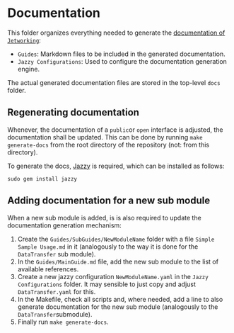 # Documentation

This folder organizes everything needed to generate the [documentation of `Jetworking`](https://jamitlabs.github.io/Jetworking/):

- `Guides`: Markdown files to be included in the generated documentation.
- `Jazzy Configurations`: Used to configure the documentation generation engine.

The actual generated documentation files are stored in the top-level `docs` folder.

## Regenerating documentation

Whenever, the documentation of a `public`or `open` interface is adjusted, the documentation shall be updated. This can be done by running `make generate-docs` from the root directory of the repository (not: from this directory).

To generate the docs, [Jazzy](https://github.com/realm/jazzy) is required, which can be installed as follows:

```
sudo gem install jazzy
```

## Adding documentation for a new sub module

When a new sub module is added, is is also required to update the documentation generation mechanism:

1. Create the `Guides/SubGuides/NewModuleName` folder with a file `Simple Sample Usage.md` in it (analogously to the way it is done for the `DataTransfer` sub module).
2. In the `Guides/MainGuide.md` file, add the new sub module to the list of available references.
3. Create a new jazzy configuration `NewModuleName.yaml` in the `Jazzy Configurations` folder. It may sensible to just copy and adjust `DataTransfer.yaml` for this.
4. In the Makefile, check all scripts and, where needed, add a line to also generate documentation for the new sub module (analogously to the `DataTransfer`submodule).
5. Finally run `make generate-docs`.
